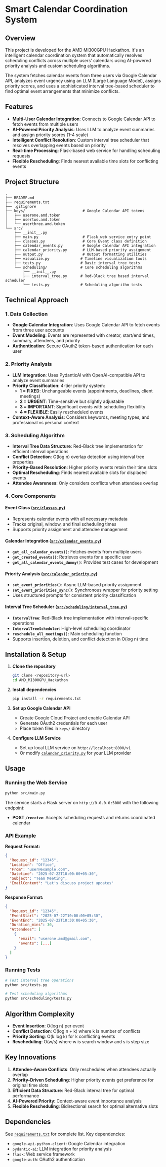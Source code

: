 # Smart Calendar Coordination System

## Overview

This project is developed for the AMD MI300GPU Hackathon. It's an intelligent calendar coordination system that automatically resolves scheduling conflicts across multiple users' calendars using AI-powered priority analysis and custom scheduling algorithms.

The system fetches calendar events from three users via Google Calendar API, analyzes event urgency using an LLM (Large Language Model), assigns priority scores, and uses a sophisticated interval tree-based scheduler to find optimal event arrangements that minimize conflicts.

## Features

- **Multi-User Calendar Integration**: Connects to Google Calendar API to fetch events from multiple users
- **AI-Powered Priority Analysis**: Uses LLM to analyze event summaries and assign priority scores (1-4 scale)
- **Intelligent Conflict Resolution**: Custom interval tree scheduler that resolves overlapping events based on priority
- **Real-time Processing**: Flask-based web service for handling scheduling requests
- **Flexible Rescheduling**: Finds nearest available time slots for conflicting events

## Project Structure

```
.
├── README.md
├── requirements.txt
├── .gitignore
├── keys/                          # Google Calendar API tokens
│   ├── userone.amd.token
│   ├── usertwo.amd.token
│   └── userthree.amd.token
└── src/
    ├── __init__.py
    ├── main.py                    # Flask web service entry point
    ├── classes.py                 # Core Event class definition
    ├── calendar_events.py         # Google Calendar API integration
    ├── calendar_priority.py       # LLM-based priority assignment
    ├── output.py                  # Output formatting utilities
    ├── visualize.py              # Timeline visualization tools
    ├── tests.py                  # Basic interval tree tests
    └── scheduling/               # Core scheduling algorithms
        ├── __init__.py
        ├── interval_tree.py      # Red-Black tree based interval scheduler
        └── tests.py              # Scheduling algorithm tests
```

## Technical Approach

### 1. Data Collection
- **Google Calendar Integration**: Uses Google Calendar API to fetch events from three user accounts
- **Event Modeling**: Events are represented with creator, start/end times, summary, attendees, and priority
- **Authentication**: Secure OAuth2 token-based authentication for each user

### 2. Priority Analysis
- **LLM Integration**: Uses PydanticAI with OpenAI-compatible API to analyze event summaries
- **Priority Classification**: 4-tier priority system:
  - **1 = FIXED**: Unchangeable events (appointments, deadlines, client meetings)
  - **2 = URGENT**: Time-sensitive but slightly adjustable
  - **3 = IMPORTANT**: Significant events with scheduling flexibility
  - **4 = FLEXIBLE**: Easily rescheduled events
- **Context-Aware Analysis**: Considers keywords, meeting types, and professional vs personal context

### 3. Scheduling Algorithm
- **Interval Tree Data Structure**: Red-Black tree implementation for efficient interval operations
- **Conflict Detection**: O(log n) overlap detection using interval tree properties
- **Priority-Based Resolution**: Higher priority events retain their time slots
- **Optimal Rescheduling**: Finds nearest available slots for displaced events
- **Attendee Awareness**: Only considers conflicts when attendees overlap

### 4. Core Components

#### Event Class ([`src/classes.py`](src/classes.py))
- Represents calendar events with all necessary metadata
- Tracks original, window, and final scheduling times
- Supports priority assignment and attendee management

#### Calendar Integration ([`src/calendar_events.py`](src/calendar_events.py))
- **`get_all_calendar_events()`**: Fetches events from multiple users
- **`get_created_events()`**: Retrieves events for a specific user
- **`get_all_calendar_events_dummy()`**: Provides test cases for development

#### Priority Analysis ([`src/calendar_priority.py`](src/calendar_priority.py))
- **`set_event_priorities()`**: Async LLM-based priority assignment
- **`set_event_priorities_sync()`**: Synchronous wrapper for priority setting
- Uses structured prompts for consistent priority classification

#### Interval Tree Scheduler ([`src/scheduling/interval_tree.py`](src/scheduling/interval_tree.py))
- **`IntervalTree`**: Red-Black tree implementation with interval-specific operations
- **`IntervalTreeScheduler`**: High-level scheduling coordinator
- **`reschedule_all_meetings()`**: Main scheduling function
- Supports insertion, deletion, and conflict detection in O(log n) time

## Installation & Setup

1. **Clone the repository**
   ```bash
   git clone <repository-url>
   cd AMD_MI300GPU_Hackathon
   ```

2. **Install dependencies**
   ```bash
   pip install -r requirements.txt
   ```

3. **Set up Google Calendar API**
   - Create Google Cloud Project and enable Calendar API
   - Generate OAuth2 credentials for each user
   - Place token files in `keys/` directory

4. **Configure LLM Service**
   - Set up local LLM service on `http://localhost:8000/v1`
   - Or modify [`calendar_priority.py`](src/calendar_priority.py) for your LLM provider

## Usage

### Running the Web Service

```bash
python src/main.py
```

The service starts a Flask server on `http://0.0.0.0:5000` with the following endpoint:

- **POST `/receive`**: Accepts scheduling requests and returns coordinated calendar

### API Example

**Request Format:**
```json
{
  "Request_id": "12345",
  "Location": "Office",
  "From": "user@example.com",
  "Datetime": "2025-07-22T10:00:00+05:30",
  "Subject": "Team Meeting",
  "EmailContent": "Let's discuss project updates"
}
```

**Response Format:**
```json
{
  "Request_id": "12345",
  "EventStart": "2025-07-22T10:00:00+05:30",
  "EventEnd": "2025-07-22T10:30:00+05:30",
  "Duration_mins": 30,
  "Attendees": [
    {
      "email": "userone.amd@gmail.com",
      "events": [...]
    }
  ]
}
```

### Running Tests

```bash
# Test interval tree operations
python src/tests.py

# Test scheduling algorithms
python src/scheduling/tests.py
```

## Algorithm Complexity

- **Event Insertion**: O(log n) per event
- **Conflict Detection**: O(log n + k) where k is number of conflicts
- **Priority Sorting**: O(k log k) for k conflicting events
- **Rescheduling**: O(w/s) where w is search window and s is step size

## Key Innovations

1. **Attendee-Aware Conflicts**: Only reschedules when attendees actually overlap
2. **Priority-Driven Scheduling**: Higher priority events get preference for original time slots
3. **Efficient Data Structure**: Red-Black interval tree for optimal performance
4. **AI-Powered Priority**: Context-aware event importance analysis
5. **Flexible Rescheduling**: Bidirectional search for optimal alternative slots

## Dependencies

See [`requirements.txt`](requirements.txt) for complete list. Key dependencies:
- `google-api-python-client`: Google Calendar integration
- `pydantic-ai`: LLM integration for priority analysis
- `flask`: Web service framework
- `google-auth`: OAuth2 authentication